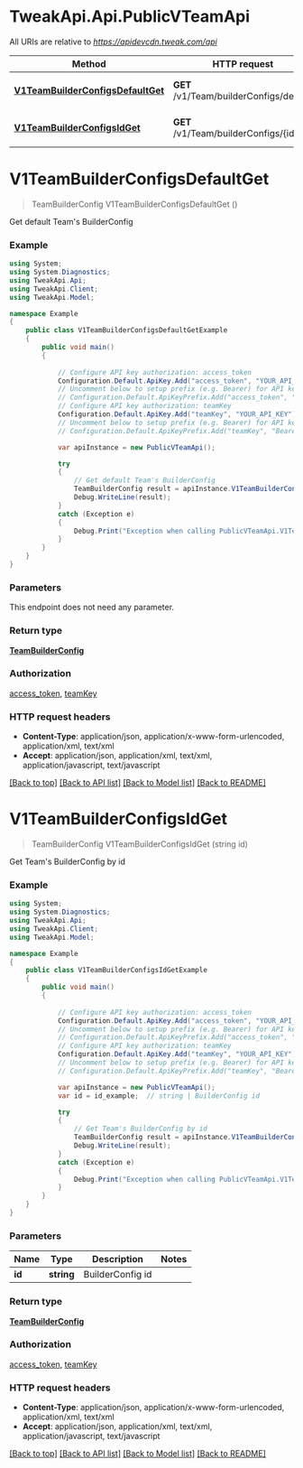 # TweakApi.Api.PublicVTeamApi

All URIs are relative to *https://apidevcdn.tweak.com/api*

Method | HTTP request | Description
------------- | ------------- | -------------
[**V1TeamBuilderConfigsDefaultGet**](PublicVTeamApi.md#v1teambuilderconfigsdefaultget) | **GET** /v1/Team/builderConfigs/default | Get default Team&#39;s BuilderConfig
[**V1TeamBuilderConfigsIdGet**](PublicVTeamApi.md#v1teambuilderconfigsidget) | **GET** /v1/Team/builderConfigs/{id} | Get Team&#39;s BuilderConfig by id


<a name="v1teambuilderconfigsdefaultget"></a>
# **V1TeamBuilderConfigsDefaultGet**
> TeamBuilderConfig V1TeamBuilderConfigsDefaultGet ()

Get default Team's BuilderConfig

### Example
```csharp
using System;
using System.Diagnostics;
using TweakApi.Api;
using TweakApi.Client;
using TweakApi.Model;

namespace Example
{
    public class V1TeamBuilderConfigsDefaultGetExample
    {
        public void main()
        {
            
            // Configure API key authorization: access_token
            Configuration.Default.ApiKey.Add("access_token", "YOUR_API_KEY");
            // Uncomment below to setup prefix (e.g. Bearer) for API key, if needed
            // Configuration.Default.ApiKeyPrefix.Add("access_token", "Bearer");
            // Configure API key authorization: teamKey
            Configuration.Default.ApiKey.Add("teamKey", "YOUR_API_KEY");
            // Uncomment below to setup prefix (e.g. Bearer) for API key, if needed
            // Configuration.Default.ApiKeyPrefix.Add("teamKey", "Bearer");

            var apiInstance = new PublicVTeamApi();

            try
            {
                // Get default Team's BuilderConfig
                TeamBuilderConfig result = apiInstance.V1TeamBuilderConfigsDefaultGet();
                Debug.WriteLine(result);
            }
            catch (Exception e)
            {
                Debug.Print("Exception when calling PublicVTeamApi.V1TeamBuilderConfigsDefaultGet: " + e.Message );
            }
        }
    }
}
```

### Parameters
This endpoint does not need any parameter.

### Return type

[**TeamBuilderConfig**](TeamBuilderConfig.md)

### Authorization

[access_token](../README.md#access_token), [teamKey](../README.md#teamKey)

### HTTP request headers

 - **Content-Type**: application/json, application/x-www-form-urlencoded, application/xml, text/xml
 - **Accept**: application/json, application/xml, text/xml, application/javascript, text/javascript

[[Back to top]](#) [[Back to API list]](../README.md#documentation-for-api-endpoints) [[Back to Model list]](../README.md#documentation-for-models) [[Back to README]](../README.md)

<a name="v1teambuilderconfigsidget"></a>
# **V1TeamBuilderConfigsIdGet**
> TeamBuilderConfig V1TeamBuilderConfigsIdGet (string id)

Get Team's BuilderConfig by id

### Example
```csharp
using System;
using System.Diagnostics;
using TweakApi.Api;
using TweakApi.Client;
using TweakApi.Model;

namespace Example
{
    public class V1TeamBuilderConfigsIdGetExample
    {
        public void main()
        {
            
            // Configure API key authorization: access_token
            Configuration.Default.ApiKey.Add("access_token", "YOUR_API_KEY");
            // Uncomment below to setup prefix (e.g. Bearer) for API key, if needed
            // Configuration.Default.ApiKeyPrefix.Add("access_token", "Bearer");
            // Configure API key authorization: teamKey
            Configuration.Default.ApiKey.Add("teamKey", "YOUR_API_KEY");
            // Uncomment below to setup prefix (e.g. Bearer) for API key, if needed
            // Configuration.Default.ApiKeyPrefix.Add("teamKey", "Bearer");

            var apiInstance = new PublicVTeamApi();
            var id = id_example;  // string | BuilderConfig id

            try
            {
                // Get Team's BuilderConfig by id
                TeamBuilderConfig result = apiInstance.V1TeamBuilderConfigsIdGet(id);
                Debug.WriteLine(result);
            }
            catch (Exception e)
            {
                Debug.Print("Exception when calling PublicVTeamApi.V1TeamBuilderConfigsIdGet: " + e.Message );
            }
        }
    }
}
```

### Parameters

Name | Type | Description  | Notes
------------- | ------------- | ------------- | -------------
 **id** | **string**| BuilderConfig id | 

### Return type

[**TeamBuilderConfig**](TeamBuilderConfig.md)

### Authorization

[access_token](../README.md#access_token), [teamKey](../README.md#teamKey)

### HTTP request headers

 - **Content-Type**: application/json, application/x-www-form-urlencoded, application/xml, text/xml
 - **Accept**: application/json, application/xml, text/xml, application/javascript, text/javascript

[[Back to top]](#) [[Back to API list]](../README.md#documentation-for-api-endpoints) [[Back to Model list]](../README.md#documentation-for-models) [[Back to README]](../README.md)

